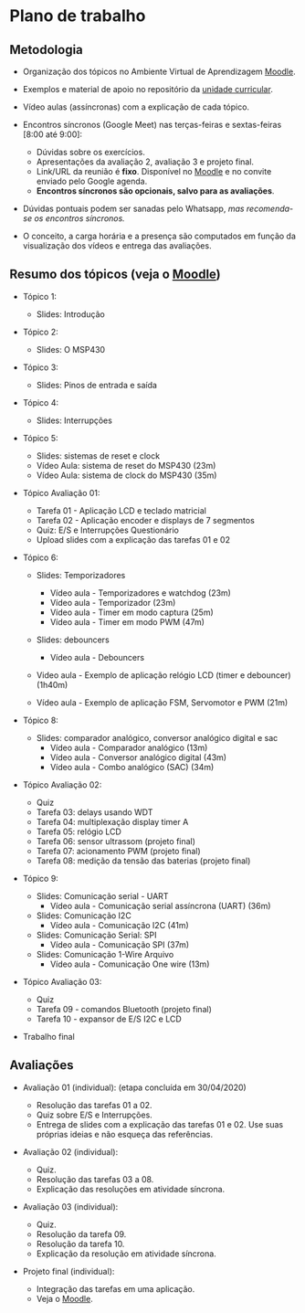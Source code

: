 # Plano de trabalho

## Metodologia

- Organização dos tópicos no Ambiente Virtual de Aprendizagem [Moodle](https://moodle.ifsc.edu.br).
- Exemplos e material de apoio no repositório da [unidade curricular](https://github.com/xtarke/msplibs).
- Vídeo aulas (assíncronas) com a explicação de cada tópico.
- Encontros síncronos (Google Meet) nas terças-feiras e sextas-feiras [8:00 até 9:00]:
  - Dúvidas sobre os exercícios.
  - Apresentações da avaliação 2, avaliação 3 e projeto final.
  - Link/URL da reunião é __fixo__. Disponível no [Moodle](htps://moodle.ifsc.edu.br) e no convite enviado pelo Google agenda.
  - __Encontros síncronos são opcionais, salvo para as avaliações__.
- Dúvidas pontuais podem ser sanadas pelo Whatsapp, _mas recomenda-se os encontros síncronos._

- O conceito, a carga horária e a presença são computados em função da visualização dos vídeos e entrega das avaliações.

## Resumo dos tópicos (veja o [Moodle](https://moodle.ifsc.edu.br))

- Tópico 1:
  - Slides: Introdução

- Tópico 2:
  - Slides: O MSP430

- Tópico 3:
  - Slides: Pinos de entrada e saída

- Tópico 4:
  - Slides: Interrupções

- Tópico 5:
  - Slides: sistemas de reset e clock
  - Vídeo Aula: sistema de reset do MSP430 (23m)
  - Vídeo Aula: sistema de clock do MSP430 (35m)

- Tópico Avaliação 01:
  - Tarefa 01 - Aplicação LCD e teclado matricial
  - Tarefa 02 - Aplicação encoder e displays de 7 segmentos
  - Quiz: E/S e Interrupções Questionário
  - Upload slides com a explicação das tarefas 01 e 02


- Tópico 6:
  - Slides: Temporizadores
    - Vídeo aula - Temporizadores e watchdog (23m)
    - Vídeo aula - Temporizador (23m)
    - Vídeo aula - Timer em modo captura (25m)
    - Vídeo aula - Timer em modo PWM (47m)
  - Slides: debouncers
    - Vídeo aula - Debouncers

  - Video aula - Exemplo  de aplicação relógio LCD (timer e debouncer) (1h40m)
  - Vídeo aula - Exemplo de aplicação FSM, Servomotor e PWM (21m)


- Tópico 8:
  - Slides: comparador analógico, conversor analógico digital e sac
    - Vídeo aula - Comparador analógico (13m)
    - Vídeo aula - Conversor analógico digital (43m)
    - Vídeo aula - Combo analógico (SAC) (34m)


- Tópico Avaliação 02:
  - Quiz
  - Tarefa 03: delays usando WDT
  - Tarefa 04: multiplexação display timer A
  - Tarefa 05: relógio LCD
  - Tarefa 06: sensor ultrassom (projeto final)
  - Tarefa 07: acionamento PWM (projeto final)
  - Tarefa 08: medição da tensão das baterias (projeto final)

- Tópico 9:
  - Slides: Comunicação serial - UART
    - Vídeo aula - Comunicação serial assíncrona (UART) (36m)
  - Slides: Comunicação I2C
    - Vídeo aula - Comunicação I2C (41m)
  - Slides: Comunicação Serial: SPI
    - Vídeo aula - Comunicação SPI (37m)
  - Slides: Comunicação 1-Wire Arquivo
    - Vídeo aula - Comunicação One wire (13m)


- Tópico Avaliação 03:
  - Quiz
  - Tarefa 09 - comandos Bluetooth (projeto final)
  - Tarefa 10 - expansor de E/S I2C e LCD

- Trabalho final

## Avaliações

- Avaliação 01 (individual): (etapa concluída em 30/04/2020)
  - Resolução das tarefas 01 a 02.
  - Quiz sobre E/S e Interrupções.
  - Entrega de slides com a explicação das tarefas 01 e 02. Use suas próprias ideias e não esqueça das referências.

- Avaliação 02 (individual):
  - Quiz.
  - Resolução das tarefas 03 a 08.
  - Explicação das resoluções em atividade síncrona.

- Avaliação 03 (individual):
  - Quiz.
  - Resolução da tarefa 09.
  - Resolução da tarefa 10.
  - Explicação da resolução em atividade síncrona.

- Projeto final (individual):
  - Integração das tarefas em uma aplicação.
  - Veja o [Moodle](https://moodle.ifsc.edu.br).
